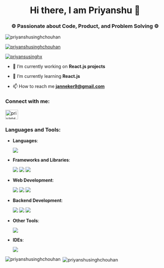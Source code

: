 <h1 align="center">Hi there, I am Priyanshu 👋</h1>
<h3 align="center">⚙️ Passionate about Code, Product, and Problem Solving ⚙️</h3>

<p align="left"> <img src="https://komarev.com/ghpvc/?username=priyanshusinghchouhan&label=Profile%20views&color=0e75b6&style=flat" alt="priyanshusinghchouhan" /> </p>

<p align="left"> <a href="https://github.com/ryo-ma/github-profile-trophy"><img src="https://github-profile-trophy.vercel.app/?username=priyanshusinghchouhan" alt="priyanshusinghchouhan" /></a> </p>

<p align="left"> <a href="https://twitter.com/priyansusinghx" target="blank"><img src="https://img.shields.io/twitter/follow/priyansusinghx?logo=twitter&style=for-the-badge" alt="priyansusinghx" /></a> </p>

- 🔭 I’m currently working on **React.js projects**

- 🌱 I’m currently learning **React.js**

- 📫 How to reach me **janneker9@gmail.com**

<h3 align="left">Connect with me:</h3>
<p align="left">
<a href="https://twitter.com/priyansusinghx" target="blank"><img align="center" src="https://raw.githubusercontent.com/rahuldkjain/github-profile-readme-generator/master/src/images/icons/Social/twitter.svg" alt="priyansusinghx" height="30" width="40" /></a>
</p>

<h3 align="left">Languages and Tools:</h3>

- **Languages**:  
  <div align="left">
    <img src="https://img.shields.io/badge/Java-007396?style=for-the-badge&logo=java&logoColor=white" />  
  </div>

- **Frameworks and Libraries**:  
  <div align="left"> 
    <img src="https://img.shields.io/badge/React-61DAFB?style=for-the-badge&logo=react&logoColor=white" />  
    <img src="https://img.shields.io/badge/Node.js-339933?style=for-the-badge&logo=nodedotjs&logoColor=white" />  
    <img src="https://img.shields.io/badge/Express.js-404D59?style=for-the-badge" />  
  </div>

- **Web Development**:  
  <div align="left">
    <img src="https://img.shields.io/badge/HTML5-E34F26?style=for-the-badge&logo=html5&logoColor=white" />  
    <img src="https://img.shields.io/badge/CSS3-1572B6?style=for-the-badge&logo=css3&logoColor=white" />  
    <img src="https://img.shields.io/badge/JavaScript-F7DF1E?style=for-the-badge&logo=javascript&logoColor=black" />  
  </div>

- **Backend Development**:  
  <div align="left">
    <img src="https://img.shields.io/badge/Node.js-339933?style=for-the-badge&logo=nodedotjs&logoColor=white" />  
    <img src="https://img.shields.io/badge/Express.js-404D59?style=for-the-badge" />
    <img src="https://img.shields.io/badge/MongoDB-47A248?style=for-the-badge&logo=mongodb&logoColor=white" />
  </div>

- **Other Tools**:  
  <div align="left">
    <img src="https://img.shields.io/badge/Git-F05032?style=for-the-badge&logo=git&logoColor=white" />  
  </div>

- **IDEs**:  
  <div align="left">
    <img src="https://img.shields.io/badge/VS_Code-007ACC?style=for-the-badge&logo=visual-studio-code&logoColor=white" />  
  </div>



<p><img align="left" src="https://github-readme-stats.vercel.app/api/top-langs?username=priyanshusinghchouhan&show_icons=true&locale=en&layout=compact" alt="priyanshusinghchouhan" /></p>

<p>&nbsp;<img align="center" src="https://github-readme-stats.vercel.app/api?username=priyanshusinghchouhan&show_icons=true&locale=en" alt="priyanshusinghchouhan" /></p>



